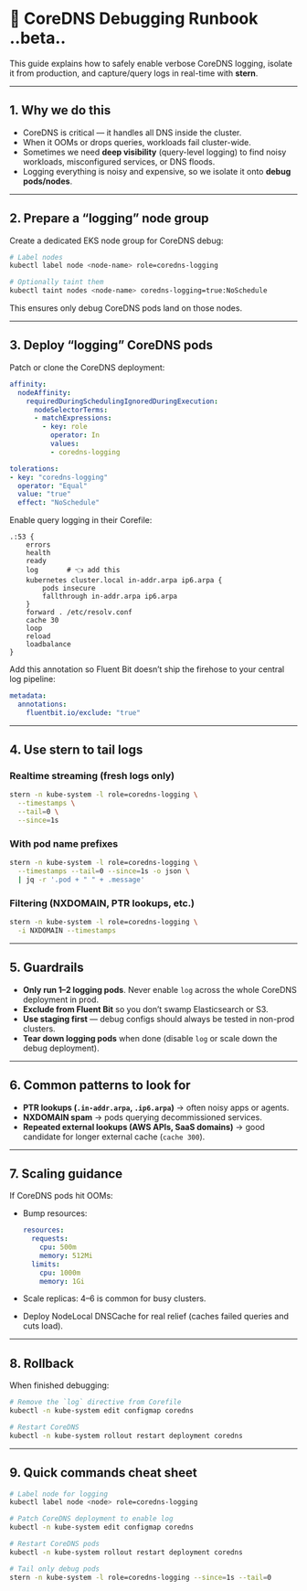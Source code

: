 

# 🧰 CoreDNS Debugging Runbook ..beta..

This guide explains how to safely enable verbose CoreDNS logging, isolate it from production, and capture/query logs in real-time with **stern**.

---

## 1. Why we do this

* CoreDNS is critical — it handles all DNS inside the cluster.
* When it OOMs or drops queries, workloads fail cluster-wide.
* Sometimes we need **deep visibility** (query-level logging) to find noisy workloads, misconfigured services, or DNS floods.
* Logging everything is noisy and expensive, so we isolate it onto **debug pods/nodes**.

---

## 2. Prepare a “logging” node group

Create a dedicated EKS node group for CoreDNS debug:

```bash
# Label nodes
kubectl label node <node-name> role=coredns-logging

# Optionally taint them
kubectl taint nodes <node-name> coredns-logging=true:NoSchedule
```

This ensures only debug CoreDNS pods land on those nodes.

---

## 3. Deploy “logging” CoreDNS pods

Patch or clone the CoreDNS deployment:

```yaml
affinity:
  nodeAffinity:
    requiredDuringSchedulingIgnoredDuringExecution:
      nodeSelectorTerms:
      - matchExpressions:
        - key: role
          operator: In
          values:
          - coredns-logging

tolerations:
- key: "coredns-logging"
  operator: "Equal"
  value: "true"
  effect: "NoSchedule"
```

Enable query logging in their Corefile:

```hcl
.:53 {
    errors
    health
    ready
    log       # 👈 add this
    kubernetes cluster.local in-addr.arpa ip6.arpa {
        pods insecure
        fallthrough in-addr.arpa ip6.arpa
    }
    forward . /etc/resolv.conf
    cache 30
    loop
    reload
    loadbalance
}
```

Add this annotation so Fluent Bit doesn’t ship the firehose to your central log pipeline:

```yaml
metadata:
  annotations:
    fluentbit.io/exclude: "true"
```

---

## 4. Use stern to tail logs

### Realtime streaming (fresh logs only)

```bash
stern -n kube-system -l role=coredns-logging \
  --timestamps \
  --tail=0 \
  --since=1s
```

### With pod name prefixes

```bash
stern -n kube-system -l role=coredns-logging \
  --timestamps --tail=0 --since=1s -o json \
  | jq -r '.pod + " " + .message'
```

### Filtering (NXDOMAIN, PTR lookups, etc.)

```bash
stern -n kube-system -l role=coredns-logging \
  -i NXDOMAIN --timestamps
```

---

## 5. Guardrails

* **Only run 1–2 logging pods**. Never enable `log` across the whole CoreDNS deployment in prod.
* **Exclude from Fluent Bit** so you don’t swamp Elasticsearch or S3.
* **Use staging first** — debug configs should always be tested in non-prod clusters.
* **Tear down logging pods** when done (disable `log` or scale down the debug deployment).

---

## 6. Common patterns to look for

* **PTR lookups (`.in-addr.arpa`, `.ip6.arpa`)** → often noisy apps or agents.
* **NXDOMAIN spam** → pods querying decommissioned services.
* **Repeated external lookups (AWS APIs, SaaS domains)** → good candidate for longer external cache (`cache 300`).

---

## 7. Scaling guidance

If CoreDNS pods hit OOMs:

* Bump resources:

  ```yaml
  resources:
    requests:
      cpu: 500m
      memory: 512Mi
    limits:
      cpu: 1000m
      memory: 1Gi
  ```
* Scale replicas: 4–6 is common for busy clusters.
* Deploy NodeLocal DNSCache for real relief (caches failed queries and cuts load).

---

## 8. Rollback

When finished debugging:

```bash
# Remove the `log` directive from Corefile
kubectl -n kube-system edit configmap coredns

# Restart CoreDNS
kubectl -n kube-system rollout restart deployment coredns
```

---

## 9. Quick commands cheat sheet

```bash
# Label node for logging
kubectl label node <node> role=coredns-logging

# Patch CoreDNS deployment to enable log
kubectl -n kube-system edit configmap coredns

# Restart CoreDNS pods
kubectl -n kube-system rollout restart deployment coredns

# Tail only debug pods
stern -n kube-system -l role=coredns-logging --since=1s --tail=0
```


